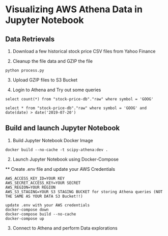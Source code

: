 # Visualizing AWS Athena Data in Jupyter Notebook

## Data Retrievals

1. Download a few historical stock price CSV files from Yahoo Finance

2. Cleanup the file data and GZIP the file

```
python process.py
```

3. Upload GZIP files to S3 Bucket

4. Login to Athena and Try out some queries

```
select count(*) from "stock-price-db"."raw" where symbol = 'GOOG' 

select * from "stock-price-db"."raw" where symbol = 'GOOG' and date(date) > date('2019-07-20')

```

## Build and launch Jupyter Notebook

1. Build Jupyter Notebook Docker Image
```
docker build --no-cache -t scipy-athena:dev .
```

2. Launch Jupyter Notebook using Docker-Compose

** Create .env file and update your AWS Credentials
```
AWS_ACCESS_KEY_ID=YOUR KEY
AWS_SECRET_ACCESS_KEY=YOUR SECRET
AWS_REGION=YOUR REGION
AWS_S3_STAGING=YOUR S3 STAGING BUCKET for storing Athena queries (NOT THE SAME AS YOUR DATA S3 Bucket!!)
```

```
update .env with your AWS credentials
docker-compose down
docker-compose build --no-cache
docker-compose up
```

3. Connect to Athena and perform Data explorations
